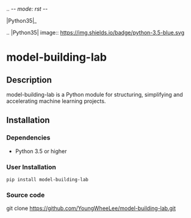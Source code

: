 .. -*- mode: rst -*-

|Python35|_

.. |Python35| image:: https://img.shields.io/badge/python-3.5-blue.svg

# model-building-lab

## Description
model-building-lab is a Python module for structuring, simplifying and accelerating machine learning projects.

## Installation
### Dependencies
- Python 3.5 or higher
### User Installation
    pip install model-building-lab

### Source code
git clone https://github.com/YoungWheeLee/model-building-lab.git

